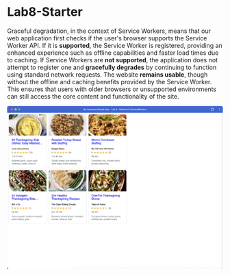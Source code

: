 # Lab8-Starter

Graceful degradation, in the context of Service Workers, means that our web application first checks if the user's browser supports the Service Worker API.
If it is **supported**, the Service Worker is registered, providing an enhanced experience such as offline capabilities and faster load times due to caching.
If Service Workers are **not supported**, the application does not attempt to register one and **gracefully degrades** by continuing to function using standard network requests. The website **remains usable**, though without the offline and caching benefits provided by the Service Worker. This ensures that users with older browsers or unsupported environments can still access the core content and functionality of the site.

![pwa](pwa.png)